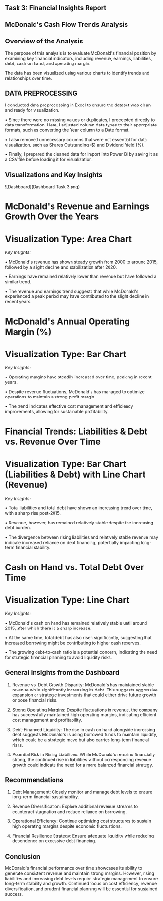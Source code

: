 ## Task 3: Financial Insights Report
## McDonald's Cash Flow Trends Analysis


## Overview of the Analysis
The purpose of this analysis is to evaluate McDonald's financial position by examining key financial indicators, including revenue, earnings, liabilities, debt, cash on hand, and operating margin.   


The data has been visualized using various charts to identify trends and relationships over time.  

## DATA PREPROCESSING  

I conducted data preprocessing in Excel to ensure the dataset was clean and ready for visualization.  

•	Since there were no missing values or duplicates, I proceeded directly to data transformation. Here, I adjusted column data types to their appropriate formats, such as converting the Year column to a Date format.


•	I also removed unnecessary columns that were not essential for data visualization, such as Shares Outstanding ($) and Dividend Yield (%).


•	Finally, I prepared the cleaned data for import into Power BI by saving it as a CSV file before loading it for visualization.


## Visualizations and Key Insights

![Dashboard](Dashboard Task 3.png)




# McDonald's Revenue and Earnings Growth Over the Years
# Visualization Type: Area Chart
*Key Insights:*


•	McDonald's revenue has shown steady growth from 2000 to around 2015, followed by a slight decline and stabilization after 2020.


•	Earnings have remained relatively lower than revenue but have followed a similar trend.


•	The revenue and earnings trend suggests that while McDonald's experienced a peak period may have contributed to the slight decline in recent years.


# McDonald's Annual Operating Margin (%)
# Visualization Type: Bar Chart
*Key Insights:*  


•	Operating margins have steadily increased over time, peaking in recent years.


•	Despite revenue fluctuations, McDonald's has managed to optimize operations to maintain a strong profit margin.


•	The trend indicates effective cost management and efficiency improvements, allowing for sustainable profitability.



# Financial Trends: Liabilities & Debt vs. Revenue Over Time
# Visualization Type: Bar Chart (Liabilities & Debt) with Line Chart (Revenue)
*Key Insights:*  


•	Total liabilities and total debt have shown an increasing trend over time, with a sharp rise post-2015.


•	Revenue, however, has remained relatively stable despite the increasing debt burden.


•	The divergence between rising liabilities and relatively stable revenue may indicate increased reliance on debt financing, potentially impacting long-term financial stability.


# Cash on Hand vs. Total Debt Over Time
# Visualization Type: Line Chart
*Key Insights:*  


•	McDonald's cash on hand has remained relatively stable until around 2015, after which there is a sharp increase.


•	At the same time, total debt has also risen significantly, suggesting that increased borrowing might be contributing to higher cash reserves.


•	The growing debt-to-cash ratio is a potential concern, indicating the need for strategic financial planning to avoid liquidity risks.


## General Insights from the Dashboard
1.	Revenue vs. Debt Growth Disparity: McDonald's has maintained stable revenue while significantly increasing its debt. This suggests aggressive expansion or strategic investments that could either drive future growth or pose financial risks.

	
2.	Strong Operating Margins: Despite fluctuations in revenue, the company has successfully maintained high operating margins, indicating efficient cost management and profitability.

	
3.	Debt-Financed Liquidity: The rise in cash on hand alongside increasing debt suggests McDonald's is using borrowed funds to maintain liquidity, which could be a strategic move but also carries long-term financial risks.

   
4.	Potential Risk in Rising Liabilities: While McDonald's remains financially strong, the continued rise in liabilities without corresponding revenue growth could indicate the need for a more balanced financial strategy.

 ## Recommendations
1.	Debt Management: Closely monitor and manage debt levels to ensure long-term financial sustainability.

   
2.	Revenue Diversification: Explore additional revenue streams to counteract stagnation and reduce reliance on borrowing.

   
3.	Operational Efficiency: Continue optimizing cost structures to sustain high operating margins despite economic fluctuations.

   
4.	Financial Resilience Strategy: Ensure adequate liquidity while reducing dependence on excessive debt financing.

## Conclusion
McDonald's financial performance over time showcases its ability to generate consistent revenue and maintain strong margins. However, rising liabilities and increasing debt levels require strategic management to ensure long-term stability and growth. Continued focus on cost efficiency, revenue diversification, and prudent financial planning will be essential for sustained success.

